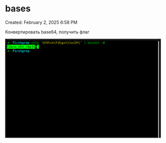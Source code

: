 # bases

Created: February 2, 2025 6:58 PM

Конвертировать base64, получить флаг

![image.png](bases%2018e021737a898063aa7ae65f900158ef/image.png)